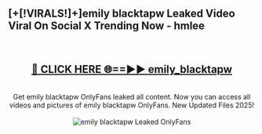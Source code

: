 <h2>[+[!VIRALS!]+]emily blacktapw Leaked Video Viral On Social X Trending Now - hmlee</h2>
<br>
<div align="center">
<h2><a href="https://libra.edu.pl?emily_blacktapw" rel="nofollow">🔴 CLICK HERE 🌐==►► emily_blacktapw</a></h2>
<br>
Get emily blacktapw OnlyFans leaked all content. Now you can access all videos and pictures of emily blacktapw OnlyFans. New Updated Files 2025!
<br>
<br>
<a href="https://libra.edu.pl?emily_blacktapw" rel="nofollow" data-target="animated-image.originalLink"><img src="https://i.ibb.co.com/WyWwxjT/player-gif2.gif" alt="emily blacktapw Leaked OnlyFans" style="max-width: 100%; display: inline-block;" data-target="animated-image.originalImage"></a>
</div>
<br>